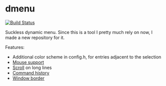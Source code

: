 # dmenu

[![Build Status](https://travis-ci.org/Babkock/dmenu.svg?branch=master)](https://travis-ci.org/Babkock/dmenu)

Suckless dynamic menu. Since this is a tool I pretty much rely on now, I made a new repository for it.

Features:

* Additional color scheme in config.h, for entries adjacent to the selection
* [Mouse support](http://tools.suckless.org/dmenu/patches/mouse-support/)
* [Scroll](http://tools.suckless.org/dmenu/patches/scroll/) on long lines
* [Command history](http://tools.suckless.org/dmenu/scripts/dmenu_run_with_command_history/)
* [Window border](http://tools.suckless.org/dmenu/patches/border/)

